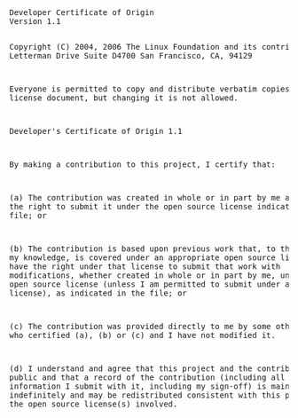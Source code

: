 <!DOCTYPE html PUBLIC "-//W3C//DTD HTML 3.2//EN">
<!-- saved from url=(0033)https://developercertificate.org/ -->
<html><!--
    File:   index.html
    Editor: None, you wimpy wysiwyg people...this is hand crafted!
            What are you doing reading this anyway???
--><head><meta http-equiv="Content-Type" content="text/html; charset=windows-1252">
	<title>Developer Certificate of Origin</title>
</head>

<body data-gr-c-s-loaded="true">
<pre>Developer Certificate of Origin
Version 1.1

Copyright (C) 2004, 2006 The Linux Foundation and its contributors.
1 Letterman Drive
Suite D4700
San Francisco, CA, 94129

Everyone is permitted to copy and distribute verbatim copies of this
license document, but changing it is not allowed.


Developer's Certificate of Origin 1.1

By making a contribution to this project, I certify that:

(a) The contribution was created in whole or in part by me and I
    have the right to submit it under the open source license
    indicated in the file; or

(b) The contribution is based upon previous work that, to the best
    of my knowledge, is covered under an appropriate open source
    license and I have the right under that license to submit that
    work with modifications, whether created in whole or in part
    by me, under the same open source license (unless I am
    permitted to submit under a different license), as indicated
    in the file; or

(c) The contribution was provided directly to me by some other
    person who certified (a), (b) or (c) and I have not modified
    it.

(d) I understand and agree that this project and the contribution
    are public and that a record of the contribution (including all
    personal information I submit with it, including my sign-off) is
    maintained indefinitely and may be redistributed consistent with
    this project or the open source license(s) involved.
</pre>



</body></html>